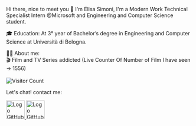Hi there, nice to meet you 👋
I'm Elisa Simoni, I'm a Modern Work Technical Specialist Intern @Microsoft and Engineering and Computer Science student.

🎓 Education:
At 3° year of Bachelor’s degree in Engineering and Computer Science at Università di Bologna.


👨‍💻 About me:<br>
🎬 Film and TV Series addicted (Live Counter Of Number of Film I have seen -> 1556)<br>
<br>
![Visitor Count](https://profile-counter.glitch.me/xeli00/count.svg)

Let's chat! contact me: <br>

<a href="https://github.com/xeli00">
  <img src="https://user-images.githubusercontent.com/3369400/139447912-e0f43f33-6d9f-45f8-be46-2df5bbc91289.png#gh-dark-mode-only" alt="Logo GitHub in bianco" width="50" height="50" />
  <img src="https://user-images.githubusercontent.com/3369400/139448065-39a229ba-4b06-434b-bc67-616e2ed80c8f.png#gh-light-mode-only" alt="Logo GitHub in nero" width="50" height="50" />
</a>
